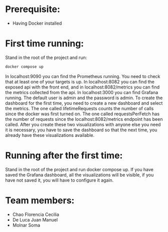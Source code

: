# Prerequisite:
- Having Docker installed

# First time running:

Stand in the root of the project and run:


```sh
docker compose up
```

In localhost:9090 you can find the Prometheus running. You need to check that at least one of your targets is up.
In localhost:8082 you can find the exposed api with the front end, and in localhost:8082/metrics you can find the metrics collected from the api.
In localhost:3000 you can find Grafana running. The default user is admin and the password is admin. To create the dashboard for the first time, you need to create a new dashboard and select the metrics. The one called lifetimeRequests counts the number of calls since the docker was first turned on. The one called requestsPerFetch has the number of requests since the localhost:8082/metrics endpoint has been called.  After you create these two visualizations with anyone else you need it is necessary, you have to save the dashboard so that the next time, you already have these visualizations available.

# Running after the first time:

Stand in the root of the project and run docker compose up.
If you have saved the Grafana dashboard, all the visualizations will be visible, if you have not saved it, you will have to configure it again. 

# Team members:

- Chao Florencia Cecilia
- De Luca Juan Manuel
- Molnar Soma